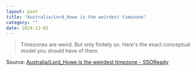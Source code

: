 ```yaml
---
layout: post
title: "Australia/Lord_Howe is the weirdest timezone"
category: ""
date: 2024-11-02
---
```


>Timezones are weird. But only finitely so. Here's the exact conceptual model you should have of them. 

Source: [Australia/Lord_Howe is the weirdest timezone - SSOReady](https://ssoready.com/blog/engineering/truths-programmers-timezones/)
